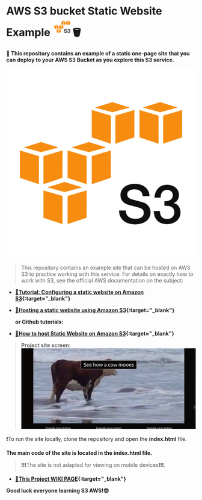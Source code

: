 # AWS S3 bucket Static Website Example <img src="s3screen.png"  style="width: 50px; height: 50px;">🪣
**🤖 This repository contains an example of a static one-page site that you can deploy to your AWS S3 Bucket as you explore this S3 service.**

![S3 bucket](s3screen.png)


>This repository contains an example site that can be hosted on AWS S3 to practice working with this service. For details on exactly how to work with S3, see the official AWS documentation on the subject:

* **[🔴Tutorial: Configuring a static website on Amazon S3](https://docs.aws.amazon.com/AmazonS3/latest/userguide/HostingWebsiteOnS3Setup.html){:target="_blank"}**

* **[🔴Hosting a static website using Amazon S3](https://docs.aws.amazon.com/AmazonS3/latest/userguide/WebsiteHosting.html){:target="_blank"}**

  **or  Github tutorials:**

* **[🔴How to host Static Website on Amazon S3](https://github.com/sami-dev/aws-s3-static-website-sample){:target="_blank"}**



> **Project site screen:**
![examplesitescreen](examplesitescreen.png)


❗To run the site locally, clone the repository and open the **index.html** file.


**The main code of the site is located in the index.html file.**

>❗❗❗The site is not adapted for viewing on mobile devices❗❗❗.



* **[🔴This Project  WIKI PAGE](wiki.md){:target="_blank"}**



 **Good luck everyone learning S3 AWS!😎**



